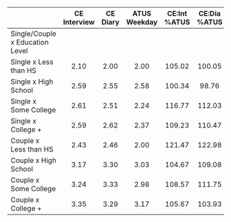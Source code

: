 
|                      | CE<br>Interview |  CE<br>Diary | ATUS<br>Weekday | CE:Int<br>%ATUS | CE:Dia<br>%ATUS |
| -------------------- | :----------: | :----------: | :----------: | :----------: | :----------: |
| Single/Couple x Education Level |              |              |              |              |              |
| Single x Less than HS |         2.10 |         2.00 |         2.00 |       105.02 |       100.05 |
| Single x High School |         2.59 |         2.55 |         2.58 |       100.34 |        98.76 |
| Single x Some College |         2.61 |         2.51 |         2.24 |       116.77 |       112.03 |
| Single x College +   |         2.59 |         2.62 |         2.37 |       109.23 |       110.47 |
| Couple x Less than HS |         2.43 |         2.46 |         2.00 |       121.47 |       122.98 |
| Couple x High School |         3.17 |         3.30 |         3.03 |       104.67 |       109.08 |
| Couple x Some College |         3.24 |         3.33 |         2.98 |       108.57 |       111.75 |
| Couple x College +   |         3.35 |         3.29 |         3.17 |       105.67 |       103.93 |

